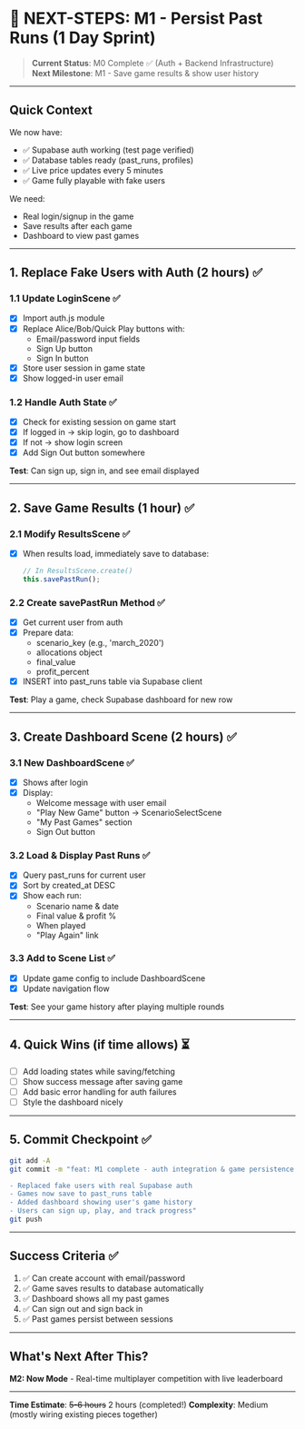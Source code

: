 # 🎯 NEXT-STEPS: M1 - Persist Past Runs (1 Day Sprint)

> **Current Status**: M0 Complete ✅ (Auth + Backend Infrastructure)  
> **Next Milestone**: M1 - Save game results & show user history

---

## Quick Context

We now have:
- ✅ Supabase auth working (test page verified)
- ✅ Database tables ready (past_runs, profiles)
- ✅ Live price updates every 5 minutes
- ✅ Game fully playable with fake users

We need:
- Real login/signup in the game
- Save results after each game
- Dashboard to view past games

---

## 1. Replace Fake Users with Auth (2 hours) ✅

### 1.1 Update LoginScene ✅
- [x] Import auth.js module
- [x] Replace Alice/Bob/Quick Play buttons with:
  - Email/password input fields
  - Sign Up button
  - Sign In button
- [x] Store user session in game state
- [x] Show logged-in user email

### 1.2 Handle Auth State ✅
- [x] Check for existing session on game start
- [x] If logged in → skip login, go to dashboard
- [x] If not → show login screen
- [x] Add Sign Out button somewhere

**Test**: Can sign up, sign in, and see email displayed

---

## 2. Save Game Results (1 hour) ✅

### 2.1 Modify ResultsScene ✅
- [x] When results load, immediately save to database:
  ```javascript
  // In ResultsScene.create()
  this.savePastRun();
  ```

### 2.2 Create savePastRun Method ✅
- [x] Get current user from auth
- [x] Prepare data:
  - scenario_key (e.g., 'march_2020')
  - allocations object
  - final_value
  - profit_percent
- [x] INSERT into past_runs table via Supabase client

**Test**: Play a game, check Supabase dashboard for new row

---

## 3. Create Dashboard Scene (2 hours) ✅

### 3.1 New DashboardScene ✅
- [x] Shows after login
- [x] Display:
  - Welcome message with user email
  - "Play New Game" button → ScenarioSelectScene
  - "My Past Games" section
  - Sign Out button

### 3.2 Load & Display Past Runs ✅
- [x] Query past_runs for current user
- [x] Sort by created_at DESC
- [x] Show each run:
  - Scenario name & date
  - Final value & profit %
  - When played
  - "Play Again" link

### 3.3 Add to Scene List ✅
- [x] Update game config to include DashboardScene
- [x] Update navigation flow

**Test**: See your game history after playing multiple rounds

---

## 4. Quick Wins (if time allows) ⏳

- [ ] Add loading states while saving/fetching
- [ ] Show success message after saving game
- [ ] Add basic error handling for auth failures
- [ ] Style the dashboard nicely

---

## 5. Commit Checkpoint ✅

```bash
git add -A
git commit -m "feat: M1 complete - auth integration & game persistence

- Replaced fake users with real Supabase auth
- Games now save to past_runs table
- Added dashboard showing user's game history
- Users can sign up, play, and track progress"
git push
```

---

## Success Criteria ✅

1. ✅ Can create account with email/password
2. ✅ Game saves results to database automatically
3. ✅ Dashboard shows all my past games
4. ✅ Can sign out and sign back in
5. ✅ Past games persist between sessions

---

## What's Next After This?

**M2: Now Mode** - Real-time multiplayer competition with live leaderboard

---

**Time Estimate**: ~~5-6 hours~~ 2 hours (completed!)
**Complexity**: Medium (mostly wiring existing pieces together) 